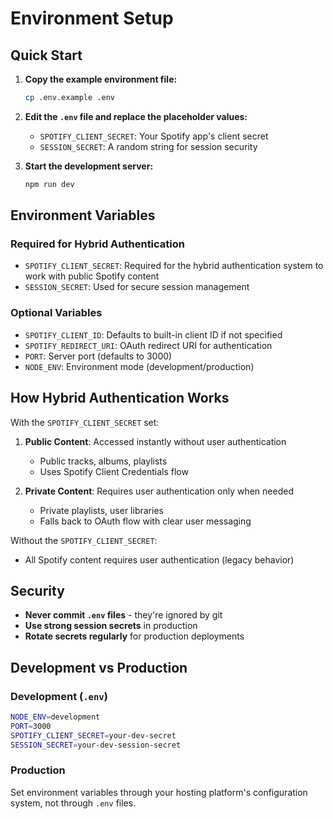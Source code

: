 # Environment Setup

## Quick Start

1. **Copy the example environment file:**
   ```bash
   cp .env.example .env
   ```

2. **Edit the `.env` file and replace the placeholder values:**
   - `SPOTIFY_CLIENT_SECRET`: Your Spotify app's client secret
   - `SESSION_SECRET`: A random string for session security

3. **Start the development server:**
   ```bash
   npm run dev
   ```

## Environment Variables

### Required for Hybrid Authentication

- `SPOTIFY_CLIENT_SECRET`: Required for the hybrid authentication system to work with public Spotify content
- `SESSION_SECRET`: Used for secure session management

### Optional Variables

- `SPOTIFY_CLIENT_ID`: Defaults to built-in client ID if not specified
- `SPOTIFY_REDIRECT_URI`: OAuth redirect URI for authentication
- `PORT`: Server port (defaults to 3000)
- `NODE_ENV`: Environment mode (development/production)

## How Hybrid Authentication Works

With the `SPOTIFY_CLIENT_SECRET` set:

1. **Public Content**: Accessed instantly without user authentication
   - Public tracks, albums, playlists
   - Uses Spotify Client Credentials flow

2. **Private Content**: Requires user authentication only when needed
   - Private playlists, user libraries
   - Falls back to OAuth flow with clear user messaging

Without the `SPOTIFY_CLIENT_SECRET`:
- All Spotify content requires user authentication (legacy behavior)

## Security

- **Never commit `.env` files** - they're ignored by git
- **Use strong session secrets** in production
- **Rotate secrets regularly** for production deployments

## Development vs Production

### Development (`.env`)
```bash
NODE_ENV=development
PORT=3000
SPOTIFY_CLIENT_SECRET=your-dev-secret
SESSION_SECRET=your-dev-session-secret
```

### Production
Set environment variables through your hosting platform's configuration system, not through `.env` files.
